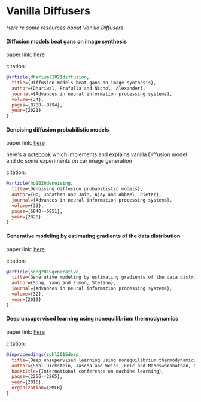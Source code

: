 # Vanilla Diffusers
*Here're some resources about Vanilla Diffusers*



#### Diffusion models beat gans on image synthesis

paper link: [here](https://proceedings.neurips.cc/paper_files/paper/2021/file/49ad23d1ec9fa4bd8d77d02681df5cfa-Paper.pdf)

citation: 
```bibtex
@article{dhariwal2021diffusion,
  title={Diffusion models beat gans on image synthesis},
  author={Dhariwal, Prafulla and Nichol, Alexander},
  journal={Advances in neural information processing systems},
  volume={34},
  pages={8780--8794},
  year={2021}
}
```
    


#### Denoising diffusion probabilistic models

paper link: [here](https://proceedings.neurips.cc/paper/2020/file/4c5bcfec8584af0d967f1ab10179ca4b-Paper.pdf)

here's a [notebook](../notebooks/vanilla%20diffusion%20model.ipynb) which implements and explains vanilla Diffusion model and do some experiments on car image generation

citation: 
```bibtex
@article{ho2020denoising,
  title={Denoising diffusion probabilistic models},
  author={Ho, Jonathan and Jain, Ajay and Abbeel, Pieter},
  journal={Advances in neural information processing systems},
  volume={33},
  pages={6840--6851},
  year={2020}
}
```
    

#### Generative modeling by estimating gradients of the data distribution

paper link: [here](https://proceedings.neurips.cc/paper_files/paper/2019/file/3001ef257407d5a371a96dcd947c7d93-Paper.pdf)

citation: 
```bibtex
@article{song2019generative,
  title={Generative modeling by estimating gradients of the data distribution},
  author={Song, Yang and Ermon, Stefano},
  journal={Advances in neural information processing systems},
  volume={32},
  year={2019}
}
```


#### Deep unsupervised learning using nonequilibrium thermodynamics

paper link: [here](http://proceedings.mlr.press/v37/sohl-dickstein15.pdf)

citation: 
```bibtex
@inproceedings{sohl2015deep,
  title={Deep unsupervised learning using nonequilibrium thermodynamics},
  author={Sohl-Dickstein, Jascha and Weiss, Eric and Maheswaranathan, Niru and Ganguli, Surya},
  booktitle={International conference on machine learning},
  pages={2256--2265},
  year={2015},
  organization={PMLR}
}
```
    